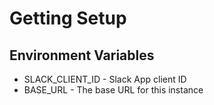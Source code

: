 # Getting Setup
## Environment Variables
* SLACK_CLIENT_ID - Slack App client ID
* BASE_URL - The base URL for this instance